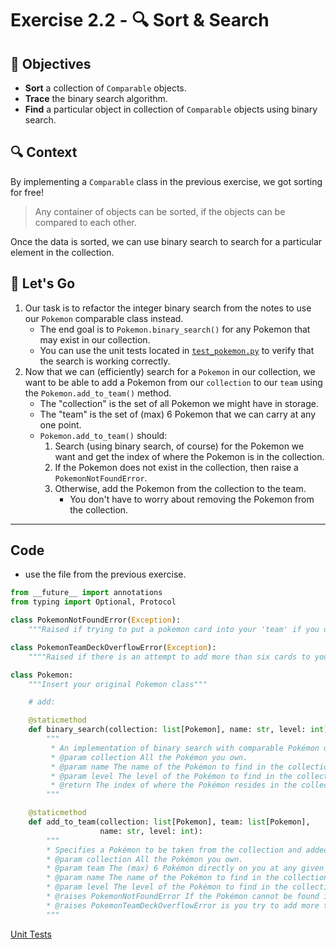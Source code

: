 # Exercise 2.2 - 🔍 Sort & Search

## 🎯 Objectives

- **Sort** a collection of `Comparable` objects.
- **Trace** the binary search algorithm.
- **Find** a particular object in collection of `Comparable` objects using binary search.

## 🔍 Context

By implementing a `Comparable` class in the previous exercise, we got sorting for free! 
> Any container of objects can be sorted, if the objects can be compared to each other.

Once the data is sorted, we can use binary search to search for a particular element 
in the collection.

## 🚦 Let's Go

1. Our task is to refactor the integer binary search from the notes to use our `Pokemon` comparable class instead.
   - The end goal is to `Pokemon.binary_search()` for any Pokemon that may exist in our collection.
   - You can use the unit tests located in [`test_pokemon.py`](./test_pokemon.py) to verify that the search is working correctly.
2. Now that we can (efficiently) search for a `Pokemon` in our collection, we want to be able to add a Pokemon from our `collection` to our `team` using the `Pokemon.add_to_team()` method.
   - The "collection" is the set of all Pokemon we might have in storage.
   - The "team" is the set of (max) 6 Pokemon that we can carry at any one point.
   - `Pokemon.add_to_team()` should:
     1. Search (using binary search, of course) for the Pokemon we want and get the index of where the Pokemon is in the collection.
     2. If the Pokemon does not exist in the collection, then raise a `PokemonNotFoundError`.
     3. Otherwise, add the Pokemon from the collection to the team.
        - You don't have to worry about removing the Pokemon from the collection.

---

## Code
* use the file from the previous exercise.


```python
from __future__ import annotations
from typing import Optional, Protocol

class PokemonNotFoundError(Exception):
    """Raised if trying to put a pokemon card into your 'team' if you don't actually have that card"""

class PokemonTeamDeckOverflowError(Exception):
    """"Raised if there is an attempt to add more than six cards to your team deck"""

class Pokemon:
    """Insert your original Pokemon class"""

    # add:

    @staticmethod
    def binary_search(collection: list[Pokemon], name: str, level: int) -> Optional[int]:
        """
         * An implementation of binary search with comparable Pokémon objects.
         * @param collection All the Pokémon you own.
         * @param name The name of the Pokémon to find in the collection.
         * @param level The level of the Pokémon to find in the collection.
         * @return The index of where the Pokémon resides in the collection.
        """

    @staticmethod
    def add_to_team(collection: list[Pokemon], team: list[Pokemon], 
                    name: str, level: int):
        """
        * Specifies a Pokémon to be taken from the collection and added to the team.
        * @param collection All the Pokémon you own.
        * @param team The (max) 6 Pokémon directly on you at any given time.
        * @param name The name of the Pokémon to find in the collection.
        * @param level The level of the Pokémon to find in the collection.
        * @raises PokemonNotFoundError If the Pokémon cannot be found in the collection.
        * @raises PokemonTeamDeckOverflowError is you try to add more than 6 cards to your team
        """
```

[Unit Tests](./test_pokemon.py)